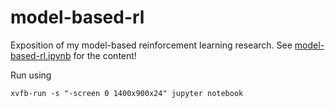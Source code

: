 # model-based-rl
Exposition of my model-based reinforcement learning research. See [model-based-rl.ipynb](model-based-rl.ipynb) for the content!

Run using
```
xvfb-run -s "-screen 0 1400x900x24" jupyter notebook
```